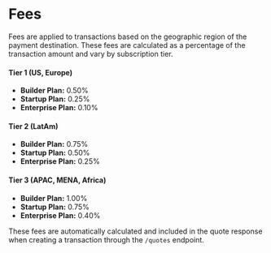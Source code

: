 # Fees

Fees are applied to transactions based on the geographic region of the payment destination. These fees are calculated as a percentage of the transaction amount and vary by subscription tier.

#### Tier 1 (US, Europe)

* **Builder Plan:** 0.50%
* **Startup Plan:** 0.25%
* **Enterprise Plan:** 0.10%

#### Tier 2 (LatAm)

* **Builder Plan:** 0.75%
* **Startup Plan:** 0.50%
* **Enterprise Plan:** 0.25%

#### Tier 3 (APAC, MENA, Africa)

* **Builder Plan:** 1.00%
* **Startup Plan:** 0.75%
* **Enterprise Plan:** 0.40%

These fees are automatically calculated and included in the quote response when creating a transaction through the `/quotes` endpoint.

